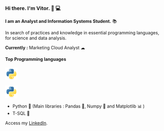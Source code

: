 ### Hi there. I'm Vitor. 👋 💻 

**I am an Analyst and Information Systems Student.** 📚

In search of practices and knowledge in essential programming languages, for science and data analysis.

**Currently :** Marketing Cloud Analyst ☁ 

#### Top Programming languages

<p align="left"> <a href="https://www.python.org" target="_blank"> <img src="https://raw.githubusercontent.com/devicons/devicon/master/icons/python/python-original.svg" alt="python" width="40" height="40"/> </a> </p> <p align="left"><img src="https://raw.githubusercontent.com/devicons/devicon/master/icons/python/python-original.svg" alt="python" width="40" height="40"/> </a> </p> <p align="left">
  
- Python 🐍 (Main libraries : Pandas 🐼, Numpy 🔳 and Matplotlib 📊 )
- T-SQL 🎲

Access my [LinkedIn](https://www.linkedin.com/in/vitor-duarte-bem-3b0673166/). 

<!--
**Vvitoor21/Vvitoor21** is a ✨ _special_ ✨ repository because its `README.md` (this file) appears on your GitHub profile.

Here are some ideas to get you started:

- 🔭 I’m currently working on ...
- 🌱 I’m currently learning ...
- 👯 I’m looking to collaborate on ...
- 🤔 I’m looking for help with ...
- 💬 Ask me about ...
- 📫 How to reach me: ...
- 😄 Pronouns: ...
- ⚡ Fun fact: ...
-->

